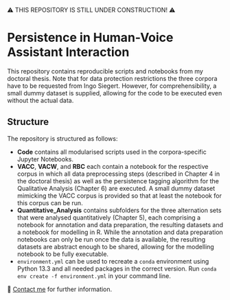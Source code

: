 ⚠️ THIS REPOSITORY IS STILL UNDER CONSTRUCTION! ⚠️

# Persistence in Human-Voice Assistant Interaction

This repository contains reproducible scripts and notebooks from my doctoral thesis. Note that for data protection restrictions the three corpora have to be requested from Ingo Siegert. However, for comprehensibility, a small dummy dataset is supplied, allowing for the code to be executed even without the actual data.

## Structure

The repository is structured as follows:

- **Code** contains all modularised scripts used in the corpora-specific Jupyter Notebooks.
- **VACC**, **VACW**, and **RBC** each contain a notebook for the respective corpus in which all data preprocessing steps (described in Chapter 4 in the doctoral thesis) as well as the persistence tagging algorithm for the Qualitative Analysis (Chapter 6) are executed. A small dummy dataset mimicking the VACC corpus is provided so that at least the notebook for this corpus can be run. 
- **Quantitative_Analysis** contains subfolders for the three alternation sets that were analysed quantitatively (Chapter 5), each comprising a notebook for annotation and data preparation, the resulting datasets and a notebook for modelling in R. While the annotation and data preparation notebooks can only be run once the data is available, the resulting datasets are abstract enough to be shared, allowing for the modelling notebook to be fully executable.
- `environment.yml` can be used to recreate a `conda` environment using Python 13.3 and all needed packages in the correct version. Run `conda env create -f environment.yml` in your command line.

📮 [Contact me](mailto:mail@yfrommherz.ch) for further information.
